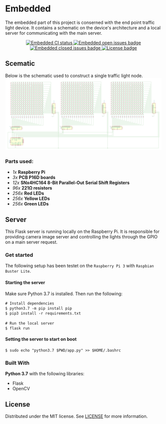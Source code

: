 # Embedded
The embedded part of this project is conserned with the end point traffic light device. It contains a schematic on the device's architecture and a local server for communicating with the main server.

<p align="center">
<a href="https://github.com/braind3d/traffic-brain/actions?query=workflow%3A%22Embedded+CI">
<img src="https://img.shields.io/github/workflow/status/braind3d/traffic-brain/Embedded+CI?style=flat-square" alt="Embedded CI status">
</a>

<a href="https://github.com/braind3d/traffic-brain/issues?q=is%3Aopen+is%3Aissue+label%3Aembedded">
<img src="https://img.shields.io/github/issues-raw/braind3d/traffic-brain/embedded?label=open%20issues&style=flat-square" alt="Embedded open issues badge">
</a>

<a href="https://github.com/braind3d/traffic-brain/issues?q=is%3Aissue+label%3Aembedded+is%3Aclosed">
<img src="https://img.shields.io/github/issues-closed-raw/braind3d/traffic-brain/embedded?label=closed%20issues&style=flat-square" alt="Embedded closed issues badge">
</a>

<a href="LICENSE">
<img src="https://img.shields.io/github/license/braind3d/traffic-brain?style=flat-square" alt="License badge">
</a>
</p>

## Scematic
Below is the schematic used to construct a single traffic light node.
![Embedded project schematic](schematics/export/schematic-landscape.png)

### Parts used:
- *1x* **Raspberry Pi**
- *3x* **PCB P16D boards**
- *12x* **SNx4HC164 8-Bit Parallel-Out Serial Shift Registers**
- *96x* **221Ω resistors**
- *256x* **Red LEDs**
- *256x* **Yellow LEDs**
- *256x* **Green LEDs**

## Server
This Flask server is running locally on the Raspberry Pi. It is responsible for providing camera image server and controlling the lights through the GPIO on a main server request.

### Get started
The following setup has been testet on the `Raspberry Pi 3` with `Raspbian Buster Lite`.

#### Starting the server

Make sure Python 3.7 is installed. Then run the following:
```
# Install dependencies
$ python3.7 -m pip install pip
$ pip3 install -r requirements.txt

# Run the local server
$ flask run
```

#### Setting the server to start on boot
```
$ sudo echo "python3.7 $PWD/app.py" >> $HOME/.bashrc
```

### Built With
**Python 3.7** with the following libraries:
- Flask
- OpenCV

## License
Distributed under the MIT license. See [LICENSE](../LICENSE) for more information.